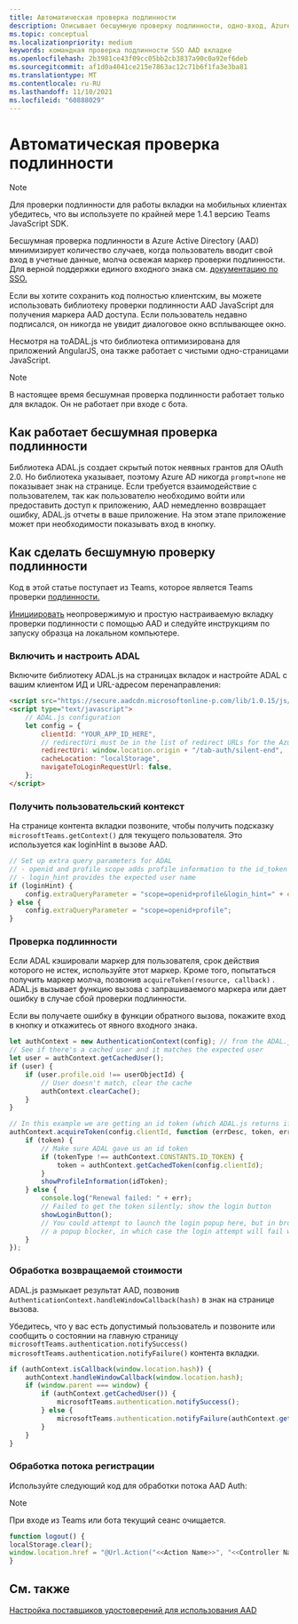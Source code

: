 ```yaml
---
title: Автоматическая проверка подлинности
description: Описывает бесшумную проверку подлинности, одно-вход, Azure Active Directory для вкладок
ms.topic: conceptual
ms.localizationpriority: medium
keywords: командная проверка подлинности SSO AAD вкладке
ms.openlocfilehash: 2b3981ce43f09cc05bb2cb3837a90c0a92ef6deb
ms.sourcegitcommit: af1d0a4041ce215e7863ac12c71b6f1fa3e3ba81
ms.translationtype: MT
ms.contentlocale: ru-RU
ms.lasthandoff: 11/10/2021
ms.locfileid: "60888029"
---
```

# <a name="silent-authentication"></a>Автоматическая проверка подлинности

> [!NOTE]
> Для проверки подлинности для работы вкладки на мобильных клиентах убедитесь, что вы используете по крайней мере 1.4.1 версию Teams JavaScript SDK.

Бесшумная проверка подлинности в Azure Active Directory (AAD) минимизирует количество случаев, когда пользователь вводит свой вход в учетные данные, молча освежая маркер проверки подлинности. Для верной поддержки единого входного знака см. [документацию по SSO.](~/tabs/how-to/authentication/auth-aad-sso.md)

Если вы хотите сохранить код полностью клиентским, [](/azure/active-directory/develop/active-directory-authentication-libraries) вы можете использовать библиотеку проверки подлинности AAD JavaScript для получения маркера AAD доступа. Если пользователь недавно подписался, он никогда не увидит диалоговое окно всплывающее окно.

Несмотря на тоADAL.js что библиотека оптимизирована для приложений AngularJS, она также работает с чистыми одно-страницами JavaScript.

> [!NOTE]
> В настоящее время бесшумная проверка подлинности работает только для вкладок. Он не работает при входе с бота.

## <a name="how-silent-authentication-works"></a>Как работает бесшумная проверка подлинности

Библиотека ADAL.js создает скрытый поток неявных грантов для OAuth 2.0. Но библиотека указывает, поэтому Azure AD никогда `prompt=none` не показывает знак на странице. Если требуется взаимодействие с пользователем, так как пользователю необходимо войти или предоставить доступ к приложению, AAD немедленно возвращает ошибку, ADAL.js отчеты в ваше приложение. На этом этапе приложение может при необходимости показывать вход в кнопку.

## <a name="how-to-do-silent-authentication"></a>Как сделать бесшумную проверку подлинности

Код в этой статье поступает из Teams, которое является Teams проверки [подлинности.](https://github.com/OfficeDev/Microsoft-Teams-Samples/blob/main/samples/app-auth/nodejs/src/views/tab/silent/silent.hbs)

[Инициировать](https://github.com/OfficeDev/Microsoft-Teams-Samples/tree/main/samples/tab-channel-group-config-page-auth/csharp) неопровержимую и простую настраиваемую вкладку проверки подлинности с помощью AAD и следуйте инструкциям по запуску образца на локальном компьютере.

### <a name="include-and-configure-adal"></a>Включить и настроить ADAL

Включите библиотеку ADAL.js на страницах вкладок и настройте ADAL с вашим клиентом ИД и URL-адресом перенаправления:

```html
<script src="https://secure.aadcdn.microsoftonline-p.com/lib/1.0.15/js/adal.min.js" integrity="sha384-lIk8T3uMxKqXQVVfFbiw0K/Nq+kt1P3NtGt/pNexiDby2rKU6xnDY8p16gIwKqgI" crossorigin="anonymous"></script>
<script type="text/javascript">
    // ADAL.js configuration
    let config = {
        clientId: "YOUR_APP_ID_HERE",
        // redirectUri must be in the list of redirect URLs for the Azure AD app
        redirectUri: window.location.origin + "/tab-auth/silent-end",
        cacheLocation: "localStorage",
        navigateToLoginRequestUrl: false,
    };
</script>
```

### <a name="get-the-user-context"></a>Получить пользовательский контекст

На странице контента вкладки позвоните, чтобы получить подсказку `microsoftTeams.getContext()` для текущего пользователя. Это используется как loginHint в вызове AAD.

```javascript
// Set up extra query parameters for ADAL
// - openid and profile scope adds profile information to the id_token
// - login_hint provides the expected user name
if (loginHint) {
    config.extraQueryParameter = "scope=openid+profile&login_hint=" + encodeURIComponent(loginHint);
} else {
    config.extraQueryParameter = "scope=openid+profile";
}
```

### <a name="authenticate"></a>Проверка подлинности

Если ADAL кэшировали маркер для пользователя, срок действия которого не истек, используйте этот маркер. Кроме того, попытаться получить маркер молча, позвонив `acquireToken(resource, callback)` . ADAL.js вызывает функцию вызова с запрашиваемого маркера или дает ошибку в случае сбой проверки подлинности.

Если вы получаете ошибку в функции обратного вызова, покажите вход в кнопку и откажитесь от явного входного знака.

```javascript
let authContext = new AuthenticationContext(config); // from the ADAL.js library
// See if there's a cached user and it matches the expected user
let user = authContext.getCachedUser();
if (user) {
    if (user.profile.oid !== userObjectId) {
        // User doesn't match, clear the cache
        authContext.clearCache();
    }
}

// In this example we are getting an id token (which ADAL.js returns if we ask for resource = clientId)
authContext.acquireToken(config.clientId, function (errDesc, token, err, tokenType) {
    if (token) {
        // Make sure ADAL gave us an id token
        if (tokenType !== authContext.CONSTANTS.ID_TOKEN) {
            token = authContext.getCachedToken(config.clientId);
        }
        showProfileInformation(idToken);
    } else {
        console.log("Renewal failed: " + err);
        // Failed to get the token silently; show the login button
        showLoginButton();
        // You could attempt to launch the login popup here, but in browsers this could be blocked by
        // a popup blocker, in which case the login attempt will fail with the reason FailedToOpenWindow.
    }
});
```

### <a name="process-the-return-value"></a>Обработка возвращаемой стоимости

ADAL.js размыкает результат AAD, позвонив `AuthenticationContext.handleWindowCallback(hash)` в знак на странице вызова.

Убедитесь, что у вас есть допустимый пользователь и позвоните или сообщить о состоянии на главную страницу `microsoftTeams.authentication.notifySuccess()` `microsoftTeams.authentication.notifyFailure()` контента вкладки.

```javascript
if (authContext.isCallback(window.location.hash)) {
    authContext.handleWindowCallback(window.location.hash);
    if (window.parent === window) {
        if (authContext.getCachedUser()) {
            microsoftTeams.authentication.notifySuccess();
        } else {
            microsoftTeams.authentication.notifyFailure(authContext.getLoginError());
        }
    }
}
```

### <a name="handle-sign-out-flow"></a>Обработка потока регистрации

Используйте следующий код для обработки потока AAD Auth:

> [!NOTE]
> При входе из Teams или бота текущий сеанс очищается.

```javascript
function logout() {
localStorage.clear();
window.location.href = "@Url.Action("<<Action Name>>", "<<Controller Name>>")";
}
```
## <a name="see-also"></a>См. также

[Настройка поставщиков удостоверений для использования AAD](~/concepts/authentication/configure-identity-provider.md)
